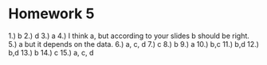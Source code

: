 # Homework 5

1.) b
2.) d
3.) a
4.) I think a, but according to your slides b should be right.
5.) a but it depends on the data.
6.) a, c, d
7.) c
8.) b
9.) a
10.) b,c
11.) b,d
12.) b,d
13.) b
14.) c
15.) a, c, d

